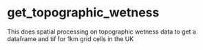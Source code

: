 # get_topographic_wetness
This does spatial processing on topographic wetness data to get a dataframe and tif for 1km grid cells in the UK
